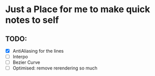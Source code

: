 # Just a Place for me to make quick notes to self

## TODO:
- [X] AntiAliasing for the lines
- [ ] Interpo
- [ ] Bezier Curve
- [ ] Optimised: remove rerendering so much

